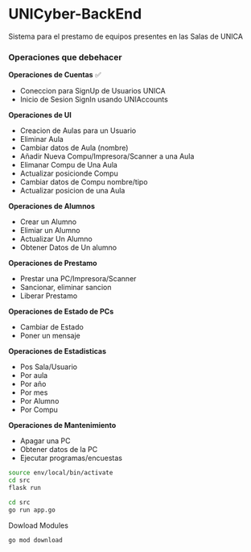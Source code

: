 # UNICyber-BackEnd
Sistema para el prestamo de equipos presentes en las Salas de UNICA

### Operaciones que debehacer

**Operaciones de Cuentas** ✅
- Coneccion para SignUp de Usuarios UNICA
- Inicio de Sesion SignIn usando UNIAccounts
  
**Operaciones de UI**
- Creacion de Aulas para un Usuario
- Eliminar Aula
- Cambiar datos de Aula (nombre)
- Añadir Nueva Compu/Impresora/Scanner a una Aula
- Elimanar Compu de Una Aula
- Actualizar posicionde Compu
- Cambiar datos de Compu nombre/tipo
- Actualizar posicion de una Aula

**Operaciones de Alumnos**

- Crear un Alumno
- Elimiar un Alumno
- Actualizar Un Alumno
- Obtener Datos de Un alumno

**Operaciones de Prestamo**

- Prestar una PC/Impresora/Scanner
- Sancionar, eliminar sancion
- Liberar Prestamo

**Operaciones de Estado de PCs**
- Cambiar de Estado
- Poner un mensaje 

**Operaciones de Estadisticas**
- Pos Sala/Usuario
- Por aula
- Por año
- Por mes
- Por Alumno
- Por Compu

**Operaciones de Mantenimiento**
- Apagar una PC
- Obtener datos de la PC
- Ejecutar programas/encuestas

```bash
source env/local/bin/activate
cd src
flask run

cd src
go run app.go

```

Dowload Modules
```bash
go mod download
```